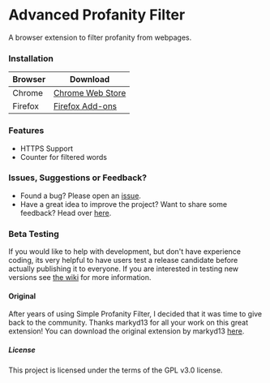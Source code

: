 # Advanced Profanity Filter
A browser extension to filter profanity from webpages.

### Installation
| Browser | Download |
|---------|----------|
| Chrome  | [Chrome Web Store](https://chrome.google.com/webstore/detail/advanced-profanity-filter/piajkpdbaniagacofgklljacgjhefjeh) |
| Firefox | [Firefox Add-ons](https://addons.mozilla.org/firefox/addon/advanced_profanity_filter)|

### Features
* HTTPS Support
* Counter for filtered words

### Issues, Suggestions or Feedback?
* Found a bug? Please open an [issue](https://github.com/richardfrost/AdvancedProfanityFilter/issues/new).
* Have a great idea to improve the project? Want to share some feedback? Head over [here](https://goo.gl/forms/LTqFpJ0mCTsrgGgf2).

### Beta Testing
If you would like to help with development, but don't have experience coding, its very helpful to have users test a release candidate before actually publishing it to everyone. If you are interested in testing new versions see [the wiki](https://github.com/richardfrost/AdvancedProfanityFilter/wiki/Beta-Testing) for more information.

#### Original
After years of using Simple Profanity Filter, I decided that it was time to give back to the community. Thanks markyd13 for all your work on this great extension! You can download the original extension by markyd13 [here](https://chrome.google.com/webstore/detail/simple-profanity-filter/ackkocjhcalcpgpfjcoinogdejibgbho).

##### License
This project is licensed under the terms of the GPL v3.0 license.
